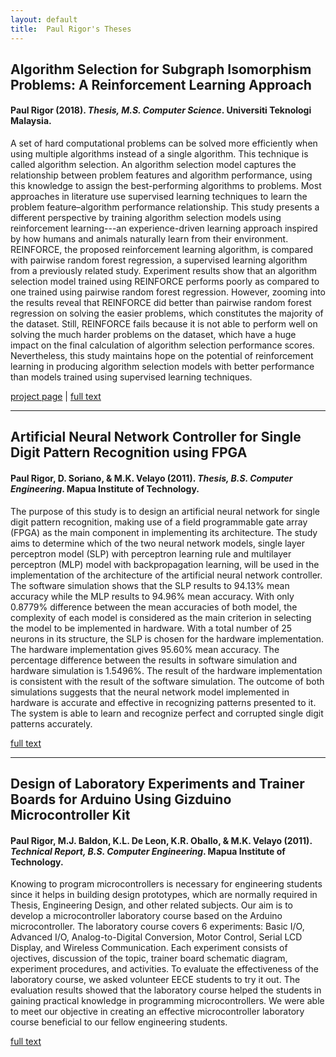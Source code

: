 ```yaml
---
layout: default
title:  Paul Rigor's Theses
---
```


## Algorithm Selection for Subgraph Isomorphism Problems: A Reinforcement Learning Approach

#### Paul Rigor (2018). _Thesis, M.S. Computer Science_. Universiti Teknologi Malaysia.

A set of hard computational problems can be solved more efficiently when using multiple algorithms instead of a single algorithm. This technique is called algorithm selection. An algorithm selection model captures the relationship between problem features and algorithm performance, using this knowledge to assign the best-performing algorithms to problems. Most approaches in literature use supervised learning techniques to learn the problem feature–algorithm performance relationship. This study presents a different perspective by training algorithm selection models using reinforcement learning---an experience-driven learning approach inspired by how humans and animals naturally learn from their environment. REINFORCE, the proposed reinforcement learning algorithm, is compared with pairwise random forest regression, a supervised learning algorithm from a previously related study. Experiment results show that an algorithm selection model trained using REINFORCE performs poorly as compared to one trained using pairwise random forest regression. However, zooming into the results reveal that REINFORCE did better than pairwise random forest regression on solving the easier problems, which constitutes the majority of the dataset. Still, REINFORCE fails because it is not able to perform well on solving the much harder problems on the dataset, which have a huge impact on the final calculation of algorithm selection performance scores. Nevertheless, this study maintains hope on the potential of reinforcement learning in producing algorithm selection models with better performance than models trained using supervised learning techniques.

[project page][project_algosel] \| [full text][paper_algosel]

---

## Artificial Neural Network Controller for Single Digit Pattern Recognition using FPGA

#### Paul Rigor, D. Soriano, & M.K. Velayo (2011). _Thesis, B.S. Computer Engineering_. Mapua Institute of Technology.

The purpose of this study is to design an artificial neural network for single digit pattern recognition, making use of a field programmable gate array (FPGA) as the main component in implementing its architecture. The study aims to determine which of the two neural network models, single layer perceptron model (SLP) with perceptron learning rule and multilayer perceptron (MLP) model with backpropagation learning, will be used in the implementation of the architecture of the artificial neural network controller. The software simulation shows that the SLP results to 94.13% mean accuracy while the MLP results to 94.96% mean accuracy. With only 0.8779% difference between the mean accuracies of both model, the complexity of each model is considered as the main criterion in selecting the model to be implemented in hardware. With a total number of 25 neurons in its structure, the SLP is chosen for the hardware implementation. The hardware implementation gives 95.60% mean accuracy. The percentage difference between the results in software simulation and hardware simulation is 1.5496%. The result of the hardware implementation is consistent with the result of the software simulation. The outcome of both simulations suggests that the neural network model implemented in hardware is accurate and effective in recognizing patterns presented to it. The system is able to learn and recognize perfect and corrupted single digit patterns accurately.

[full text][paper_ann]

---

## Design of Laboratory Experiments and Trainer Boards for Arduino Using Gizduino Microcontroller Kit

#### Paul Rigor, M.J. Baldon, K.L. De Leon, K.R. Oballo, & M.K. Velayo (2011). _Technical Report, B.S. Computer Engineering_. Mapua Institute of Technology.

Knowing to program microcontrollers is necessary for engineering students since it helps in building design prototypes, which are normally required in Thesis, Engineering Design, and other related subjects. Our aim is to develop a microcontroller laboratory course based on the Arduino microcontroller. The laboratory course covers 6 experiments: Basic I/O, Advanced I/O, Analog-to-Digital Conversion, Motor Control, Serial LCD Display, and Wireless Communication. Each experiment consists of ojectives, discussion of the topic, trainer board schematic diagram, experiment procedures, and activities. To evaluate the effectiveness of the laboratory course, we asked volunteer EECE students to try it out. The evaluation results showed that the laboratory course helped the students in gaining practical knowledge in programming microcontrollers. We were able to meet our objective in creating an effective microcontroller laboratory course beneficial to our fellow engineering students. 

[full text][paper_arduino]

[project_algosel]: https://github.com/kvrigor/algosel-rl
[paper_algosel]: files/thesis_algosel.pdf
[paper_ann]: files/thesis_ann.pdf
[paper_arduino]: files/design_arduino.pdf
